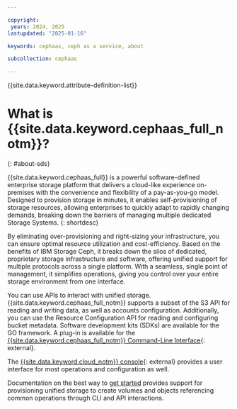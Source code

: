 ```yaml
---

copyright:
 years: 2024, 2025
lastupdated: "2025-01-16"

keywords: cephaas, ceph as a service, about

subcollection: cephaas

---
```

{{site.data.keyword.attribute-definition-list}}


# What is {{site.data.keyword.cephaas_full_notm}}?
{: #about-sds}

{{site.data.keyword.cephaas_full}} is a powerful software-defined enterprise storage platform that delivers a cloud-like experience on-premises with the convenience and flexibility of a pay-as-you-go model. Designed to provision storage in minutes, it enables self-provisioning of storage resources, allowing enterprises to quickly adapt to rapidly changing demands, breaking down the barriers of managing multiple dedicated Storage Systems.
{: shortdesc}

By eliminating over-provisioning and right-sizing your infrastructure, you can ensure optimal resource utilization and cost-efficiency. Based on the benefits of IBM Storage Ceph, it breaks down the silos of dedicated, proprietary storage infrastructure and software, offering unified support for multiple protocols across a single platform. With a seamless, single point of management, it simplifies operations, giving you control over your entire storage environment from one interface.


You can use APIs to interact with unified storage. {{site.data.keyword.cephaas_full_notm}} supports a subset of the S3 API for reading and writing data, as well as accounts configuration. Additionally, you can use the Resource Configuration API for reading and configuring bucket metadata. Software development kits (SDKs) are available for the GO framework. A plug-in is available for the [{{site.data.keyword.cephaas_full_notm}} Command-Line Interface](/docs/cephaas?topic=cephaas-ic-sds-cli-reference){: external}.

The [{{site.data.keyword.cloud_notm}} console](https://cloud.ibm.com/){: external} provides a user interface for most operations and configuration as well.




Documentation on the best way to [get started](/docs/cephaas?topic=cephaas-getting-started) provides support for provisioning unified storage to create volumes and objects referencing common operations through CLI and API interactions.
